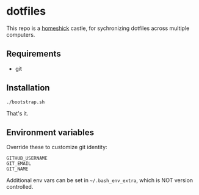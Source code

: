 # dotfiles

This repo is a [homeshick] castle, for sychronizing dotfiles across multiple computers.

## Requirements

 - git

## Installation

```
./bootstrap.sh
```

That's it.

## Environment variables

Override these to customize git identity:

```
GITHUB_USERNAME
GIT_EMAIL
GIT_NAME
```

Additional env vars can be set in `~/.bash_env_extra`,
which is NOT version controlled.

[homeshick]:https://github.com/andsens/homeshick

